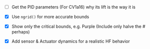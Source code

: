 - [ ] Get the PID parameters (For CV1a16) why its lift is the way it is

- [x] Use `ngrid()` for more accurate bounds
- [x] Show only the critical bounds, e.g. Purple (Include only halve the # perhaps)
- [x] Add sensor & Actuator dynamics for a realistic HF behavior